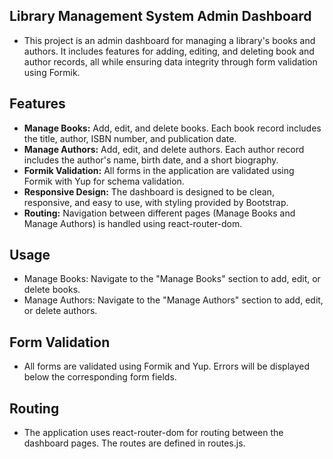## Library Management System Admin Dashboard

- This project is an admin dashboard for managing a library's books and authors. It includes features for adding, editing, and deleting book and author records, all while ensuring data integrity through form validation using Formik.

## Features

- **Manage Books:** Add, edit, and delete books. Each book record includes the title, author, ISBN number, and publication date.
- **Manage Authors:** Add, edit, and delete authors. Each author record includes the author's name, birth date, and a short biography.
- **Formik Validation:** All forms in the application are validated using Formik with Yup for schema validation.
- **Responsive Design:** The dashboard is designed to be clean, responsive, and easy to use, with styling provided by Bootstrap.
- **Routing:** Navigation between different pages (Manage Books and Manage Authors) is handled using react-router-dom.

## Usage
- Manage Books: Navigate to the "Manage Books" section to add, edit, or delete books.
- Manage Authors: Navigate to the "Manage Authors" section to add, edit, or delete authors.
  
## Form Validation
- All forms are validated using Formik and Yup. Errors will be displayed below the corresponding form fields.

## Routing
- The application uses react-router-dom for routing between the dashboard pages. The routes are defined in routes.js.
